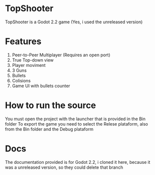 # TopShooter
TopShooter is a Godot 2.2 game (Yes, i used the unreleased version)

# Features
1. Peer-to-Peer Multiplayer (Requires an open port)
2. True Top-down view
3. Player moviment
4. 3 Guns
5. Bullets
6. Colisions
7. Game UI with bullets counter

# How to run the source
You must open the project with the launcher that is provided in the Bin folder
To export the game you need to select the Relese plataform, also from the Bin folder and the Debug plataform

# Docs
The documentation provided is for Godot 2.2, i cloned it here, because it was a unreleased version, so they could delete that branch
